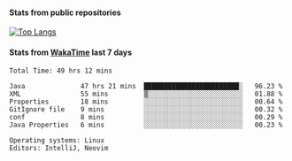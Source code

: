 #### Stats from public repositories

[![Top Langs](https://github-readme-stats.vercel.app/api/top-langs/?username=hyoghurt&layout=compact&exclude_repo=multiserver,docker_compose&langs_count=6)](https://github.com/anuraghazra/github-readme-stats)

#### Stats from [WakaTime](https://wakatime.com/@hyoghurt) last 7 days
<!--START_SECTION:waka-->

```text
Total Time: 49 hrs 12 mins

Java              47 hrs 21 mins  ████████████████████████░   96.23 %
XML               55 mins         ▒░░░░░░░░░░░░░░░░░░░░░░░░   01.88 %
Properties        18 mins         ░░░░░░░░░░░░░░░░░░░░░░░░░   00.64 %
GitIgnore file    9 mins          ░░░░░░░░░░░░░░░░░░░░░░░░░   00.32 %
conf              8 mins          ░░░░░░░░░░░░░░░░░░░░░░░░░   00.29 %
Java Properties   6 mins          ░░░░░░░░░░░░░░░░░░░░░░░░░   00.23 %

Operating systems: Linux
Editors: IntelliJ, Neovim
```

<!--END_SECTION:waka-->
